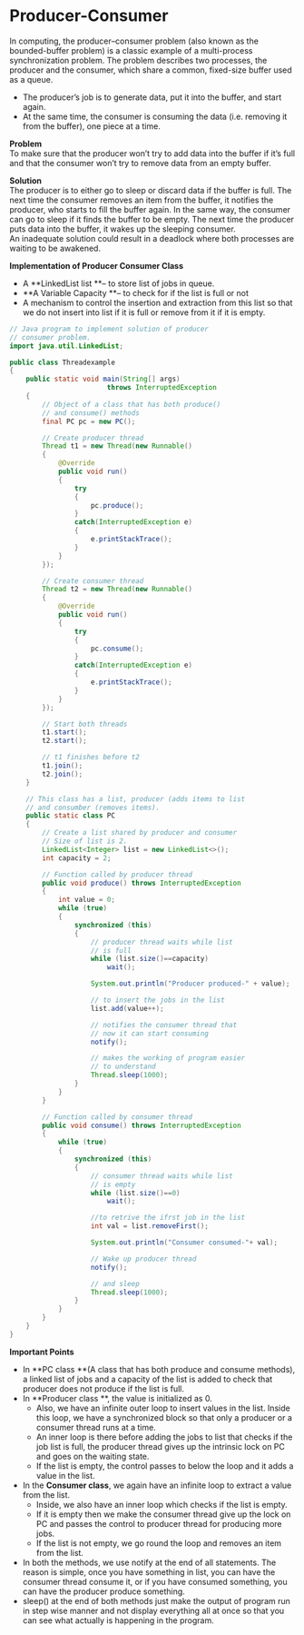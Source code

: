 # Producer-Consumer

In computing, the producer–consumer problem \(also known as the bounded-buffer problem\) is a classic example of a multi-process synchronization problem. The problem describes two processes, the producer and the consumer, which share a common, fixed-size buffer used as a queue.

* The producer’s job is to generate data, put it into the buffer, and start again.
* At the same time, the consumer is consuming the data \(i.e. removing it from the buffer\), one piece at a time.

**Problem**  
To make sure that the producer won’t try to add data into the buffer if it’s full and that the consumer won’t try to remove data from an empty buffer.

**Solution**  
The producer is to either go to sleep or discard data if the buffer is full. The next time the consumer removes an item from the buffer, it notifies the producer, who starts to fill the buffer again. In the same way, the consumer can go to sleep if it finds the buffer to be empty. The next time the producer puts data into the buffer, it wakes up the sleeping consumer.  
An inadequate solution could result in a deadlock where both processes are waiting to be awakened.

**Implementation of Producer Consumer Class**

* A **LinkedList list **– to store list of jobs in queue.
* **A Variable Capacity **– to check for if the list is full or not
* A mechanism to control the insertion and extraction from this list so that we do not insert into list if it is full or remove from it if it is empty.

```java
// Java program to implement solution of producer 
// consumer problem. 
import java.util.LinkedList; 

public class Threadexample 
{ 
    public static void main(String[] args) 
                        throws InterruptedException 
    { 
        // Object of a class that has both produce() 
        // and consume() methods 
        final PC pc = new PC(); 

        // Create producer thread 
        Thread t1 = new Thread(new Runnable() 
        { 
            @Override
            public void run() 
            { 
                try
                { 
                    pc.produce(); 
                } 
                catch(InterruptedException e) 
                { 
                    e.printStackTrace(); 
                } 
            } 
        }); 

        // Create consumer thread 
        Thread t2 = new Thread(new Runnable() 
        { 
            @Override
            public void run() 
            { 
                try
                { 
                    pc.consume(); 
                } 
                catch(InterruptedException e) 
                { 
                    e.printStackTrace(); 
                } 
            } 
        }); 

        // Start both threads 
        t1.start(); 
        t2.start(); 

        // t1 finishes before t2 
        t1.join(); 
        t2.join(); 
    } 

    // This class has a list, producer (adds items to list 
    // and consumber (removes items). 
    public static class PC 
    { 
        // Create a list shared by producer and consumer 
        // Size of list is 2. 
        LinkedList<Integer> list = new LinkedList<>(); 
        int capacity = 2; 

        // Function called by producer thread 
        public void produce() throws InterruptedException 
        { 
            int value = 0; 
            while (true) 
            { 
                synchronized (this) 
                { 
                    // producer thread waits while list 
                    // is full 
                    while (list.size()==capacity) 
                        wait(); 

                    System.out.println("Producer produced-" + value); 

                    // to insert the jobs in the list 
                    list.add(value++); 

                    // notifies the consumer thread that 
                    // now it can start consuming 
                    notify(); 

                    // makes the working of program easier 
                    // to understand 
                    Thread.sleep(1000); 
                } 
            } 
        } 

        // Function called by consumer thread 
        public void consume() throws InterruptedException 
        { 
            while (true) 
            { 
                synchronized (this) 
                { 
                    // consumer thread waits while list 
                    // is empty 
                    while (list.size()==0) 
                        wait(); 

                    //to retrive the ifrst job in the list 
                    int val = list.removeFirst(); 

                    System.out.println("Consumer consumed-"+ val); 

                    // Wake up producer thread 
                    notify(); 

                    // and sleep 
                    Thread.sleep(1000); 
                } 
            } 
        } 
    } 
}
```

**Important Points**

* In **PC class **\(A class that has both produce and consume methods\), a linked list of jobs and a capacity of the list is added to check that producer does not produce if the list is full.
* In **Producer class **, the value is initialized as 0.
  * Also, we have an infinite outer loop to insert values in the list. Inside this loop, we have a synchronized block so that only a producer or a consumer thread runs at a time.
  * An inner loop is there before adding the jobs to list that checks if the job list is full, the producer thread gives up the intrinsic lock on PC and goes on the waiting state.
  * If the list is empty, the control passes to below the loop and it adds a value in the list.
* In the **Consumer class**, we again have an infinite loop to extract a value from the list.
  * Inside, we also have an inner loop which checks if the list is empty.
  * If it is empty then we make the consumer thread give up the lock on PC and passes the control to producer thread for producing more jobs.
  * If the list is not empty, we go round the loop and removes an item from the list.
* In both the methods, we use notify at the end of all statements. The reason is simple, once you have something in list, you can have the consumer thread consume it, or if you have consumed something, you can have the producer produce something.
* sleep\(\) at the end of both methods just make the output of program run in step wise manner and not display everything all at once so that you can see what actually is happening in the program.





